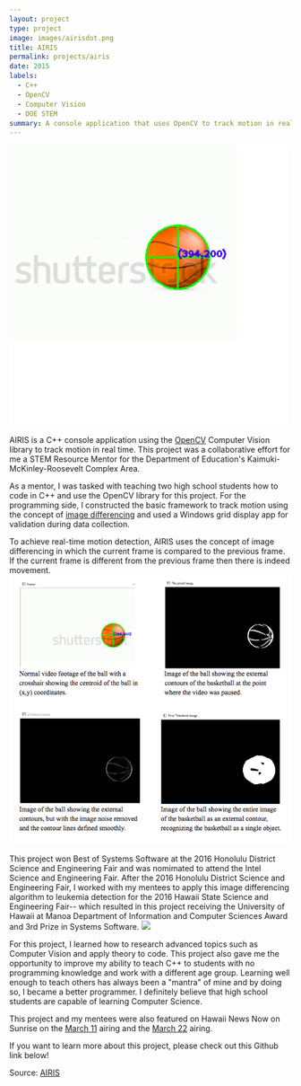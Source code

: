 ```yaml
---
layout: project
type: project
image: images/airisdot.png
title: AIRIS
permalink: projects/airis
date: 2015
labels:
  - C++
  - OpenCV
  - Computer Vision
  - DOE STEM
summary: A console application that uses OpenCV to track motion in real-time. My collaborative project as a STEM Resource Mentor for the 2016 Honolulu District and Hawaii State Science and Engineering Fair.
---
```

<img class class="ui medium right floated rounded image" src="../images/airisdot.png">

AIRIS is a C++ console application using the [OpenCV](http://opencv.org/) Computer Vision library to track motion in real time. This project was a collaborative effort for me a STEM Resource Mentor for the Department of Education's Kaimuki-McKinley-Roosevelt Complex Area.

As a mentor, I was tasked with teaching two high school students how to code in C++ and use the OpenCV library for this project. For the programming side, I constructed the basic framework to track motion using the concept of [image differencing](https://en.wikipedia.org/wiki/Image_differencing) and used a Windows grid display app for validation during data collection.

To achieve real-time motion detection, AIRIS uses the concept of image differencing in which the current frame is compared to the previous frame. If the current frame is different from the previous frame then there is indeed movement. 
<img class class="ui medium right floated rounded image" src="../images/airispic.png">

This project won Best of Systems Software at the 2016 Honolulu District Science and Engineering Fair and was nomimated to attend the Intel Science and Engineering Fair. After the 2016 Honolulu District Science and Engineering Fair, I worked with my mentees to apply this image differencing algorithm to leukemia detection for the 2016 Hawaii State Science and Engineering Fair-- which resulted in this project receiving the University of Hawaii at Manoa Department of Information and Computer Sciences Award and 3rd Prize in Systems Software.
<img class class="ui medium right floated rounded image" src="../images/airisgroup.png">

For this project, I learned how to research advanced topics such as Computer Vision and apply theory to code. This project also gave me the opportunity to improve my ability to teach C++ to students with no programming knowledge and work with a different age group. Learning well enough to teach others has always been a "mantra" of mine and by doing so, I became a better programmer. I definitely believe that high school students are capable of learning Computer Science. 

This project and my mentees were also featured on Hawaii News Now on Sunrise on the [March 11](http://www.hawaiinewsnow.com/story/31448254/students-discuss-their-entries-in-the-hawaii-state-science-and-engineer-fair) airing and the [March 22](http://www.hawaiinewsnow.com/story/31539501/interview-hawaii-state-science-engineering-fair) airing. 

If you want to learn more about this project, please check out this Github link below! 

Source: <a href="https://github.com/chrisnguyenhi/airis"><i class="large github icon"></i>AIRIS</a>
